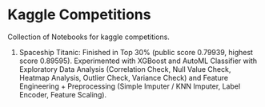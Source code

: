 # Kaggle Competitions
Collection of Notebooks for kaggle competitions.

1. Spaceship Titanic: Finished in Top 30% (public score 0.79939, highest score 0.89595). Experimented with XGBoost and AutoML Classifier with Exploratory Data Analysis (Correlation Check, Null Value Check, Heatmap Analysis, Outlier Check, Variance Check) and Feature Engineering + Preprocessing (Simple Imputer / KNN Imputer, Label Encoder, Feature Scaling).
